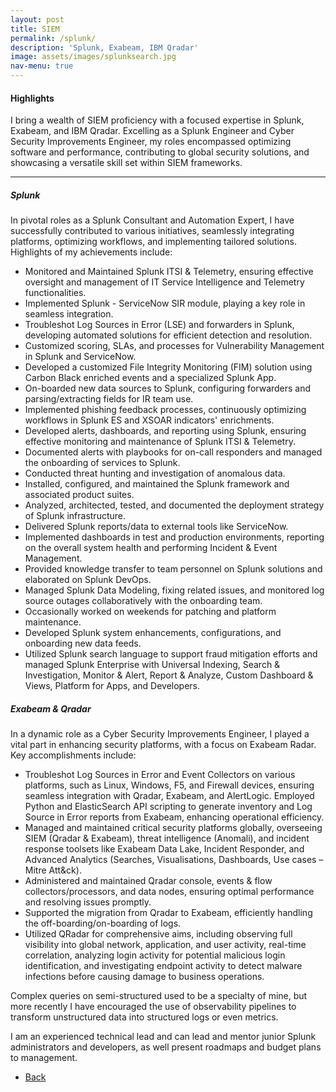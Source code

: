 ```yaml
---
layout: post
title: SIEM 
permalink: /splunk/
description: 'Splunk, Exabeam, IBM Qradar'
image: assets/images/splunksearch.jpg
nav-menu: true
---
```


<h4>Highlights</h4>
<div class="table-wrapper">
 <p>I bring a wealth of SIEM proficiency with a focused expertise in Splunk, Exabeam, and IBM Qradar. Excelling as a Splunk Engineer and Cyber Security Improvements Engineer, my roles encompassed optimizing software and performance, contributing to global security solutions, and showcasing a versatile skill set within SIEM frameworks.   
  </p>
</div>
<hr class="major" />  
<h5>Splunk</h5>

In pivotal roles as a Splunk Consultant and Automation Expert, I have successfully contributed to various initiatives, seamlessly integrating platforms, optimizing workflows, and implementing tailored solutions. Highlights of my achievements include:

- Monitored and Maintained Splunk ITSI & Telemetry, ensuring effective oversight and management of IT Service Intelligence and Telemetry functionalities.
- Implemented Splunk - ServiceNow SIR module, playing a key role in seamless integration.
- Troubleshot Log Sources in Error (LSE) and forwarders in Splunk, developing automated solutions for efficient detection and resolution.
- Customized scoring, SLAs, and processes for Vulnerability Management in Splunk and ServiceNow.
- Developed a customized File Integrity Monitoring (FIM) solution using Carbon Black enriched events and a specialized Splunk App.
- On-boarded new data sources to Splunk, configuring forwarders and parsing/extracting fields for IR team use.
- Implemented phishing feedback processes, continuously optimizing workflows in Splunk ES and XSOAR indicators' enrichments.
- Developed alerts, dashboards, and reporting using Splunk, ensuring effective monitoring and maintenance of Splunk ITSI & Telemetry.
- Documented alerts with playbooks for on-call responders and managed the onboarding of services to Splunk.
- Conducted threat hunting and investigation of anomalous data.
- Installed, configured, and maintained the Splunk framework and associated product suites.
- Analyzed, architected, tested, and documented the deployment strategy of Splunk infrastructure.
- Delivered Splunk reports/data to external tools like ServiceNow.
- Implemented dashboards in test and production environments, reporting on the overall system health and performing Incident & Event Management.
- Provided knowledge transfer to team personnel on Splunk solutions and elaborated on Splunk DevOps.
- Managed Splunk Data Modeling, fixing related issues, and monitored log source outages collaboratively with the onboarding team.
- Occasionally worked on weekends for patching and platform maintenance.
- Developed Splunk system enhancements, configurations, and onboarding new data feeds.
- Utilized Splunk search language to support fraud mitigation efforts and managed Splunk Enterprise with Universal Indexing, Search & Investigation, Monitor & Alert, Report & Analyze, Custom Dashboard & Views, Platform for Apps, and Developers.

<h5>Exabeam & Qradar</h5>
In a dynamic role as a Cyber Security Improvements Engineer, I played a vital part in enhancing security platforms, with a focus on Exabeam Radar. Key accomplishments include:

- Troubleshot Log Sources in Error and Event Collectors on various platforms, such as Linux, Windows, F5, and Firewall devices, ensuring seamless integration with Qradar, Exabeam, and AlertLogic.
Employed Python and ElasticSearch API scripting to generate inventory and Log Source in Error reports from Exabeam, enhancing operational efficiency.
- Managed and maintained critical security platforms globally, overseeing SIEM (Qradar & Exabeam), threat intelligence (Anomali), and incident response toolsets like Exabeam Data Lake, Incident Responder, and Advanced Analytics (Searches, Visualisations, Dashboards, Use cases – Mitre Att&ck).
- Administered and maintained Qradar console, events & flow collectors/processors, and data nodes, ensuring optimal performance and resolving issues promptly.
- Supported the migration from Qradar to Exabeam, efficiently handling the off-boarding/on-boarding of logs.
- Utilized QRadar for comprehensive aims, including observing full visibility into global network, application, and user activity, real-time correlation, analyzing login activity for potential malicious login identification, and investigating endpoint activity to detect malware infections before causing damage to business operations.
  
<p><span class="image left"><img src="{% link assets/images/complexquery.jpg %}" alt="" /></span>Complex queries on semi-structured used to be a specialty of mine, but more recently I have encouraged the use of observability pipelines to transform unstructured data into structured logs or even metrics. </p>

I am an experienced technical lead and can lead and mentor junior Splunk administrators and developers, as well present roadmaps and budget plans to management. 

<ul class="actions">
<li><a href="/" class="button next scrolly">Back</a></li>
</ul>

